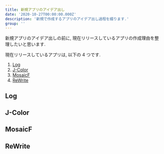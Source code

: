 ```yaml
---
title: 新規アプリのアイデア出し
date: '2020-10-27T00:00:00.000Z'
description: '新規で作成するアプリのアイデア出し過程を綴ります.'
group: ''
---
```


新規アプリのアイデア出しの前に, 現在リリースしているアプリの作成理由を整理したいと思います.

現在リリースしているアプリは, 以下の 4 つです.

1. [Log](https://apps.apple.com/us/app/log-todo-app/id1469767260)
2. [J-Color](https://apps.apple.com/us/app/j-color/id1412726943)
3. [MosaicF](https://apps.apple.com/us/app/mosaicf/id1443439341)
4. [ReWrite](https://apps.apple.com/us/app/rewrite-diary/id1505143601)

## Log

## J-Color

## MosaicF

## ReWrite
